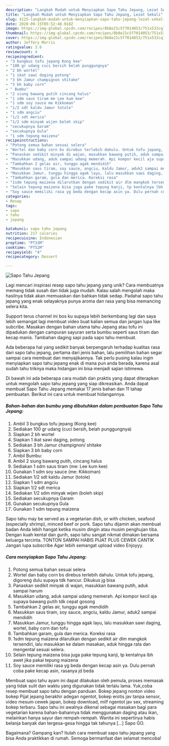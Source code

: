 ```yaml
---
description: "Langkah Mudah untuk Menyiapkan Sapo Tahu Jepang, Lezat Sekali"
title: "Langkah Mudah untuk Menyiapkan Sapo Tahu Jepang, Lezat Sekali"
slug: 4125-langkah-mudah-untuk-menyiapkan-sapo-tahu-jepang-lezat-sekali
date: 2020-09-15T05:52:48.018Z
image: https://img-global.cpcdn.com/recipes/8b8e21c5f7014053/751x532cq70/sapo-tahu-jepang-foto-resep-utama.jpg
thumbnail: https://img-global.cpcdn.com/recipes/8b8e21c5f7014053/751x532cq70/sapo-tahu-jepang-foto-resep-utama.jpg
cover: https://img-global.cpcdn.com/recipes/8b8e21c5f7014053/751x532cq70/sapo-tahu-jepang-foto-resep-utama.jpg
author: Jeffery Morris
ratingvalue: 3.6
reviewcount: 4
recipeingredient:
- "3 bungkus tofu jepang Kong kee"
- "100 gr udang cuci bersih belah punggungnya"
- "2 bh wortel"
- "1 ikat sawi daging potong"
- "3 bh Jamur champignon shitake"
- "3 bh baby corn"
- " Bumbu"
- "2 siung bawang putih cincang halus"
- "1 sdm saus tiram me Lee kum kee"
- "1 sdm soy sauce me Kikkoman"
- "1/2 sdt kaldu Jamur totole"
- "1 sdm angciu"
- "1/2 sdt merica"
- "1/2 sdm minyak wijen boleh skip"
- "secukupnya Garam"
- "secukupnya Gula"
- "1 sdm tepung maizena"
recipeinstructions:
- "Potong semua bahan sesuai selera"
- "Wortel dan baby corn bs direbus terlebih dahulu. Untuk tofu jepang, digoreng dulu supaya tdk hancur. Dikukus jg bisa"
- "Panaskan sedikit minyak di wajan, masukkan bawang putih, aduk sampai harum"
- "Masukkan udang, aduk sampai udang memerah. Api kompor kecil aja supaya bawang putih tdk cepat gosong"
- "Tambahkan 2 gelas air, tunggu agak mendidih"
- "Masukkan saus tiram, soy sauce, angciu, kaldu Jamur, aduk2 sampai mendidih"
- "Masukkan Jamur, tunggu hingga agak layu, lalu masukkan sawi daging, wortel, baby corn dan tofu"
- "Tambahkan garam, gula dan merica. Koreksi rasa"
- "1sdm tepung maizena dilarutkan dengan sedikit air dlm mangkok tersendiri, lalu masukkan ke dalam masakan, aduk hingga rata dan mengental sesuai selera."
- "Selain tepung maizena bisa juga pake tepung kanji, tp kentalnya lbh awet jika pakai tepung maizena"
- "Soy sauce memiliki rasa yg beda dengan kecap asin ya. Dulu pernah coba pake kecap asin, rasanya jd beda"
categories:
- Resep
tags:
- sapo
- tahu
- jepang

katakunci: sapo tahu jepang 
nutrition: 217 calories
recipecuisine: Indonesian
preptime: "PT33M"
cooktime: "PT52M"
recipeyield: "4"
recipecategory: Dessert

---
```



![Sapo Tahu Jepang](https://img-global.cpcdn.com/recipes/8b8e21c5f7014053/751x532cq70/sapo-tahu-jepang-foto-resep-utama.jpg)

Lagi mencari inspirasi resep sapo tahu jepang yang unik? Cara membuatnya memang tidak susah dan tidak juga mudah. Kalau salah mengolah maka hasilnya tidak akan memuaskan dan bahkan tidak sedap. Padahal sapo tahu jepang yang enak selayaknya punya aroma dan rasa yang bisa memancing selera kita.

Support terus channel ini bos ku supaya lebih berkembang lagi dan saya lebih semangat lagi membuat video buat kalian semua dan jangan lupa like subcribe. Masakan dengan bahan utama tahu Jepang atau tofu ini dipadukan dengan campuran sayuran serta bumbu seperti saus tiram dan kecap manis. Tambahan daging sapi pada sapo tahu membuat.

Ada beberapa hal yang sedikit banyak berpengaruh terhadap kualitas rasa dari sapo tahu jepang, pertama dari jenis bahan, lalu pemilihan bahan segar sampai cara membuat dan menyajikannya. Tak perlu pusing kalau ingin menyiapkan sapo tahu jepang enak di mana pun anda berada, karena asal sudah tahu triknya maka hidangan ini bisa menjadi sajian istimewa.


Di bawah ini ada beberapa cara mudah dan praktis yang dapat diterapkan untuk mengolah sapo tahu jepang yang siap dikreasikan. Anda dapat membuat Sapo Tahu Jepang memakai 17 jenis bahan dan 11 tahap pembuatan. Berikut ini cara untuk membuat hidangannya.

<!--inarticleads1-->

##### Bahan-bahan dan bumbu yang dibutuhkan dalam pembuatan Sapo Tahu Jepang:

1. Ambil 3 bungkus tofu jepang (Kong kee)
1. Sediakan 100 gr udang (cuci bersih, belah punggungnya)
1. Siapkan 2 bh wortel
1. Siapkan 1 ikat sawi daging, potong
1. Sediakan 3 bh Jamur champignon/ shitake
1. Siapkan 3 bh baby corn
1. Ambil  Bumbu:
1. Ambil 2 siung bawang putih, cincang halus
1. Sediakan 1 sdm saus tiram (me: Lee kum kee)
1. Gunakan 1 sdm soy sauce (me: Kikkoman)
1. Sediakan 1/2 sdt kaldu Jamur (totole)
1. Siapkan 1 sdm angciu
1. Siapkan 1/2 sdt merica
1. Sediakan 1/2 sdm minyak wijen (boleh skip)
1. Sediakan secukupnya Garam
1. Gunakan secukupnya Gula
1. Gunakan 1 sdm tepung maizena


Sapo tahu may be served as a vegetarian dish, or with chicken, seafood (especially shrimp), minced beef or pork. Sapo tahu dijamin akan membuat badan Anda lebih hangat ketika musim dingin atau musim penghujan tiba. Dengan kuah kental dan gurih, sapo tahu sangat nikmat dimakan bersama keluarga tercinta. TONTON SAMPAI HABIS PIJAT PLUS CEWEK CANTIK Jangan lupa subscribe Agar lebih semangat upload video Enjoyyy. 

<!--inarticleads2-->

##### Cara menyiapkan Sapo Tahu Jepang:

1. Potong semua bahan sesuai selera
1. Wortel dan baby corn bs direbus terlebih dahulu. Untuk tofu jepang, digoreng dulu supaya tdk hancur. Dikukus jg bisa
1. Panaskan sedikit minyak di wajan, masukkan bawang putih, aduk sampai harum
1. Masukkan udang, aduk sampai udang memerah. Api kompor kecil aja supaya bawang putih tdk cepat gosong
1. Tambahkan 2 gelas air, tunggu agak mendidih
1. Masukkan saus tiram, soy sauce, angciu, kaldu Jamur, aduk2 sampai mendidih
1. Masukkan Jamur, tunggu hingga agak layu, lalu masukkan sawi daging, wortel, baby corn dan tofu
1. Tambahkan garam, gula dan merica. Koreksi rasa
1. 1sdm tepung maizena dilarutkan dengan sedikit air dlm mangkok tersendiri, lalu masukkan ke dalam masakan, aduk hingga rata dan mengental sesuai selera.
1. Selain tepung maizena bisa juga pake tepung kanji, tp kentalnya lbh awet jika pakai tepung maizena
1. Soy sauce memiliki rasa yg beda dengan kecap asin ya. Dulu pernah coba pake kecap asin, rasanya jd beda


Membuat sapo tahu ayam ini dapat dilakukan oleh pemula, proses memasak yang tidak sulit dan waktu yang digunakan tidak terlalu lama. Yuk,coba resep membuat sapo tahu dengan panduan. Bokep jepang nonton video bokep Pijat jepang berakhir adegan ngentot, bokep erotis jav tanpa sensor, video mesum cewek japan, bokep download, milf ngentot jav sex, streaming bokep terbaru. Sapo tahu ini awalnya dikenal sebagai masakan bagi para vegetarian karena bahan-bahannya tidak menggunakan daging atau ikan, melainkan hanya sayur dan rempah-rempah. Wanita ini sepertinya habis belanja banyak dan tergesa-gesa hingga tak tahunya […] Sapo GO. 

Bagaimana? Gampang kan? Itulah cara membuat sapo tahu jepang yang bisa Anda praktikkan di rumah. Semoga bermanfaat dan selamat mencoba!
